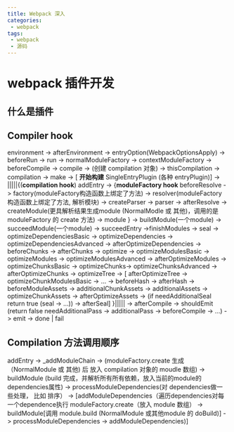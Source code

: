 ```yaml
---
title: Webpack 深入
categories:
 - webpack
tags:
 - webpack
 - 源码
---
```


# webpack 插件开发

## 什么是插件

## Compiler hook

environment -> afterEnvironment -> entryOption(WebpackOptionsApply) -> beforeRun -> run -> normalModuleFactory -> contextModuleFactory -> beforeCompile -> compile -> (创建 compilation 对象) -> thisCompilation -> compilation -> make -> [ **开始构建** SingleEntryPlugin (各种 entryPlugin)] -> |||||{(**compilation hook**) addEntry ->  {**moduleFactory hook** beforeResolve -> factory(moduleFactory构造函数上绑定了方法)  -> resolver(moduleFactory 构造函数上绑定了方法, 解析模块) -> createParser -> parser -> afterResolve -> createModule(更具解析结果生成module (NormalModle 或 其他)，调用的是 moduleFactory 的 create 方法) -> module } -> buildModule(一个module) -> succeedModule(一个module) -> succeedEntry ->finishModules -> seal -> optimizeDependenciesBasic -> optimizeDependencies -> optimizeDependenciesAdvanced -> afterOptimizeDependencies -> beforeChunks -> afterChunks -> optimize -> optimizeModulesBasic -> optimizeModules -> optimizeModulesAdvanced -> afterOptimizeModules -> optimizeChunksBasic -> optimizeChunks-> optimizeChunksAdvanced -> afterOptimizeChunks -> optimizeTree -> [ afterOptimizeTree -> optimizeChunkModulesBasic -> ... -> beforeHash -> afterHash ->   beforeModuleAssets -> additionalChunkAssets -> additionalAssets -> optimizeChunkAssets -> afterOptimizeAssets -> (if needAdditionalSeal return true (seal -> ...)) -> afterSeal] }||||| -> afterCompile -> shouldEmit (return false needAdditionalPass -> additionalPass -> beforeCompile -> ...) -> emit ->  done | fail


## Compilation 方法调用顺序



addEntry -> _addModuleChain -> (moduleFactory.create 生成（NormalModule 或 其他) 后 放入 compilation 对象的 moudle 数组) -> buildModule (build 完成，并解析所有所有依赖，放入当前的module的dependencies属性) -> processModuleDependencies(对 dependencies做一些处理， 比如 排序） -> [addModuleDependencies（遍历dependencies对每一个dependence执行 moduleFactory.create（放入 module 数组） -> buildModule[调用 module.build (NormalModule 或其他module 的 doBuild)] -> processModuleDependencies -> addModuleDependencies)]